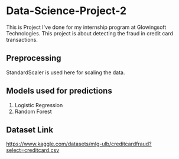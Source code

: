 # Data-Science-Project-2
This is Project I've done for my internship program at Glowingsoft Technologies. This project is about detecting the fraud in credit card transactions.
## Preprocessing
StandardScaler is used here for scaling the data.
## Models used for predictions
1. Logistic Regression
2. Random Forest
## Dataset Link
https://www.kaggle.com/datasets/mlg-ulb/creditcardfraud?select=creditcard.csv
